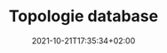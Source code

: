 ---
title: "Topologie database"
date: 2021-10-21T17:35:34+02:00
draft: false
tags: ["rapport", "AFD"]
weight: 4
---